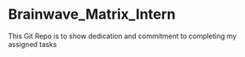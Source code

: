 # Brainwave_Matrix_Intern
This Git Repo is to show dedication and commitment to completing my assigned tasks
